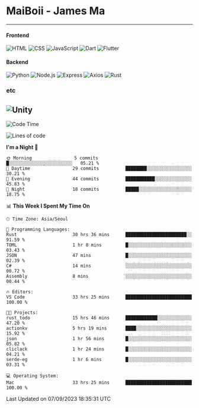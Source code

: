 # MaiBoii - James Ma
---
#### Frontend
![HTML](https://img.shields.io/badge/-HTML-E34F26?style=flat-square&logo=html5&logoColor=white)
![CSS](https://img.shields.io/badge/-CSS-1572B6?style=flat-square&logo=css3)
![JavaScript](https://img.shields.io/badge/-JavaScript-F7DF1E?style=flat-square&logo=javascript&logoColor=black)
![Dart](https://img.shields.io/badge/-Dart-0175C2?style=flat-square&logo=dart)
![Flutter](https://img.shields.io/badge/-Flutter-02569B?style=flat-square&logo=flutter)

#### Backend
![Python](https://img.shields.io/badge/-Python-3776AB?style=flat-square&logo=python&logoColor=white)
![Node.js](https://img.shields.io/badge/-Node.js-339933?style=flat-square&logo=node.js&logoColor=white)
![Express](https://img.shields.io/badge/-Express-339933?style=flat-square&logo=express&logoColor=white)
![Axios](https://img.shields.io/badge/-SpringBoot-6DB33F?style=flat-square&logo=axios&logoColor=orange)
![Rust](https://img.shields.io/badge/-Rust-000000?style=flat-square&logo=rust&logoColor=white)


### etc
![Unity](https://img.shields.io/badge/-Unity-FFFFFF?style=flat-square&logo=unity&logoColor=black)
---
<!--START_SECTION:waka-->
![Code Time](http://img.shields.io/badge/Code%20Time-615%20hrs%202%20mins-blue)

![Lines of code](https://img.shields.io/badge/From%20Hello%20World%20I%27ve%20Written-44.4%20thousand%20lines%20of%20code-blue)

**I'm a Night 🦉** 

```text
🌞 Morning                5 commits           █░░░░░░░░░░░░░░░░░░░░░░░░   05.21 % 
🌆 Daytime                29 commits          ████████░░░░░░░░░░░░░░░░░   30.21 % 
🌃 Evening                44 commits          ███████████░░░░░░░░░░░░░░   45.83 % 
🌙 Night                  18 commits          █████░░░░░░░░░░░░░░░░░░░░   18.75 % 
```


📊 **This Week I Spent My Time On** 

```text
🕑︎ Time Zone: Asia/Seoul

💬 Programming Languages: 
Rust                     30 hrs 36 mins      ███████████████████████░░   91.59 % 
TOML                     1 hr 8 mins         █░░░░░░░░░░░░░░░░░░░░░░░░   03.43 % 
JSON                     47 mins             █░░░░░░░░░░░░░░░░░░░░░░░░   02.39 % 
C#                       14 mins             ░░░░░░░░░░░░░░░░░░░░░░░░░   00.72 % 
Assembly                 8 mins              ░░░░░░░░░░░░░░░░░░░░░░░░░   00.44 % 

🔥 Editors: 
VS Code                  33 hrs 25 mins      █████████████████████████   100.00 % 

🐱‍💻 Projects: 
rust_todo                15 hrs 46 mins      ████████████░░░░░░░░░░░░░   47.20 % 
actionkv                 5 hrs 19 mins       ████░░░░░░░░░░░░░░░░░░░░░   15.92 % 
json                     1 hr 56 mins        █░░░░░░░░░░░░░░░░░░░░░░░░   05.82 % 
cliclack                 1 hr 24 mins        █░░░░░░░░░░░░░░░░░░░░░░░░   04.21 % 
serde-eg                 1 hr 6 mins         █░░░░░░░░░░░░░░░░░░░░░░░░   03.31 % 

💻 Operating System: 
Mac                      33 hrs 25 mins      █████████████████████████   100.00 % 
```


 Last Updated on 07/09/2023 18:35:31 UTC
<!--END_SECTION:waka-->

